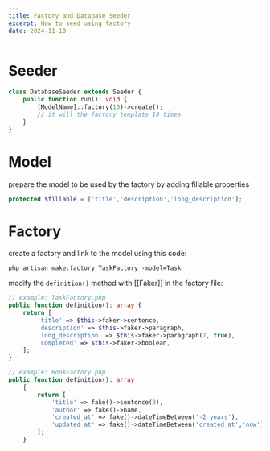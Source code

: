 ```yaml
---
title: Factory and Database Seeder
excerpt: How to seed using factory
date: 2024-11-10
---
```

# Seeder

```php
class DatabaseSeeder extends Seeder {
    public function run(): void {
        [ModelName]::factory(10)->create(); 
        // it will the factory template 10 times
    }
}
```

# Model

prepare the model to be used by the factory by adding fillable properties

```php
protected $fillable = ['title','description','long_description'];
```

# Factory

create a factory and link to the model using this code:

```
php artisan make:factory TaskFactory -model=Task
```

modify the `definition()` method with [[Faker]] in the factory file:

```php 
// example: TaskFactory.php
public function definition(): array {
	return [
		'title' => $this->faker->sentence,
		'description' => $this->faker->paragraph,
		'long_description' => $this->faker->paragraph(7, true),
		'completed' => $this->faker->boolean,
	];
}
```

```php
// example: BookFactory.php
public function definition(): array
    {
        return [
            'title' => fake()->sentence(3),
            'author' => fake()->name,
            'created_at' => fake()->dateTimeBetween('-2 years'),
            'updated_at' => fake()->dateTimeBetween('created_at','now')
        ];
    }
```

